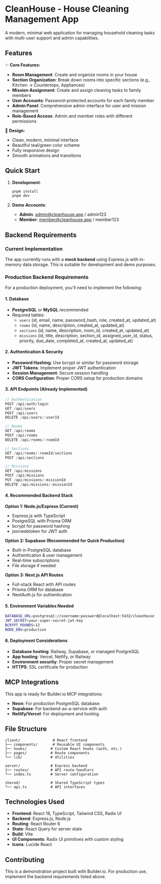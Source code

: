 # CleanHouse - House Cleaning Management App

A modern, minimal web application for managing household cleaning tasks with multi-user support and admin capabilities.

## Features

✨ **Core Features:**

- **Room Management**: Create and organize rooms in your house
- **Section Organization**: Break down rooms into specific sections (e.g., Kitchen → Countertops, Appliances)
- **Mission Assignment**: Create and assign cleaning tasks to family members
- **User Accounts**: Password-protected accounts for each family member
- **Admin Panel**: Comprehensive admin interface for user and mission management
- **Role-Based Access**: Admin and member roles with different permissions

🎨 **Design:**

- Clean, modern, minimal interface
- Beautiful teal/green color scheme
- Fully responsive design
- Smooth animations and transitions

## Quick Start

1. **Development**:

   ```bash
   pnpm install
   pnpm dev
   ```

2. **Demo Accounts**:
   - **Admin**: admin@cleanhouse.app / admin123
   - **Member**: member@cleanhouse.app / member123

## Backend Requirements

### Current Implementation

The app currently runs with a **mock backend** using Express.js with in-memory data storage. This is suitable for development and demo purposes.

### Production Backend Requirements

For a production deployment, you'll need to implement the following:

#### 1. Database

- **PostgreSQL** or **MySQL** recommended
- Required tables:
  - `users` (id, email, name, password_hash, role, created_at, updated_at)
  - `rooms` (id, name, description, created_at, updated_at)
  - `sections` (id, name, description, room_id, created_at, updated_at)
  - `missions` (id, title, description, section_id, assigned_user_id, status, priority, due_date, completed_at, created_at, updated_at)

#### 2. Authentication & Security

- **Password Hashing**: Use bcrypt or similar for password storage
- **JWT Tokens**: Implement proper JWT authentication
- **Session Management**: Secure session handling
- **CORS Configuration**: Proper CORS setup for production domains

#### 3. API Endpoints (Already Implemented)

```typescript
// Authentication
POST /api/auth/login
GET /api/users
POST /api/users
DELETE /api/users/:userId

// Rooms
GET /api/rooms
POST /api/rooms
DELETE /api/rooms/:roomId

// Sections
GET /api/rooms/:roomId/sections
POST /api/sections

// Missions
GET /api/missions
POST /api/missions
PUT /api/missions/:missionId
DELETE /api/missions/:missionId
```

#### 4. Recommended Backend Stack

**Option 1: Node.js/Express (Current)**

- Express.js with TypeScript
- PostgreSQL with Prisma ORM
- bcrypt for password hashing
- jsonwebtoken for JWT auth

**Option 2: Supabase (Recommended for Quick Production)**

- Built-in PostgreSQL database
- Authentication & user management
- Real-time subscriptions
- File storage if needed

**Option 3: Next.js API Routes**

- Full-stack React with API routes
- Prisma ORM for database
- NextAuth.js for authentication

#### 5. Environment Variables Needed

```bash
DATABASE_URL=postgresql://username:password@localhost:5432/cleanhouse
JWT_SECRET=your-super-secret-jwt-key
BCRYPT_ROUNDS=12
NODE_ENV=production
```

#### 6. Deployment Considerations

- **Database hosting**: Railway, Supabase, or managed PostgreSQL
- **App hosting**: Vercel, Netlify, or Railway
- **Environment security**: Proper secret management
- **HTTPS**: SSL certificate for production

## MCP Integrations

This app is ready for Builder.io MCP integrations:

- **Neon**: For production PostgreSQL database
- **Supabase**: For backend-as-a-service with auth
- **Netlify/Vercel**: For deployment and hosting

## File Structure

```
client/               # React frontend
├── components/       # Reusable UI components
├── hooks/           # Custom React hooks (auth, etc.)
├── pages/           # Route components
└── lib/             # Utilities

server/              # Express backend
├── routes/          # API route handlers
└── index.ts         # Server configuration

shared/              # Shared TypeScript types
└── api.ts           # API interfaces
```

## Technologies Used

- **Frontend**: React 18, TypeScript, Tailwind CSS, Radix UI
- **Backend**: Express.js, Node.js
- **Routing**: React Router 6
- **State**: React Query for server state
- **Build**: Vite
- **UI Components**: Radix UI primitives with custom styling
- **Icons**: Lucide React

## Contributing

This is a demonstration project built with Builder.io. For production use, implement the backend requirements listed above.
